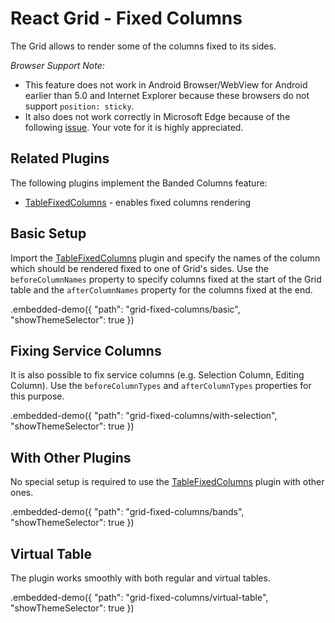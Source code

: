 # React Grid - Fixed Columns

The Grid allows to render some of the columns fixed to its sides.

*Browser Support Note:*

- This feature does not work in Android Browser/WebView for Android earlier than 5.0 and Internet Explorer because these browsers do not support `position: sticky`.
- It also does not work correctly in Microsoft Edge because of the following [issue](https://developer.microsoft.com/en-us/microsoft-edge/platform/issues/16792336/). Your vote for it is highly appreciated.

## Related Plugins

The following plugins implement the Banded Columns feature:

- [TableFixedColumns](../reference/table-fixed-columns.md) - enables fixed columns rendering

## Basic Setup

Import the [TableFixedColumns](../reference/table-fixed-columns.md) plugin and specify the names of the column which should be rendered fixed to one of Grid's sides. Use the `beforeColumnNames` property to specify columns fixed at the start of the Grid table and the `afterColumnNames` property for the columns fixed at the end.

.embedded-demo({ "path": "grid-fixed-columns/basic", "showThemeSelector": true })

## Fixing Service Columns

It is also possible to fix service columns (e.g. Selection Column, Editing Column). Use the `beforeColumnTypes` and `afterColumnTypes` properties for this purpose.

.embedded-demo({ "path": "grid-fixed-columns/with-selection", "showThemeSelector": true })

## With Other Plugins

No special setup is required to use the [TableFixedColumns](../reference/table-fixed-columns.md) plugin with other ones.

.embedded-demo({ "path": "grid-fixed-columns/bands", "showThemeSelector": true })

## Virtual Table

The plugin works smoothly with both regular and virtual tables.

.embedded-demo({ "path": "grid-fixed-columns/virtual-table", "showThemeSelector": true })
